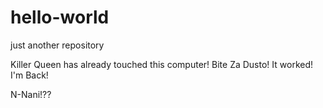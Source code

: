 # hello-world
just another repository

Killer Queen has already touched this computer!
Bite Za Dusto! It worked! I'm Back!

N-Nani!??